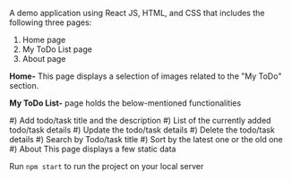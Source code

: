 A demo application using React JS, HTML, and CSS that includes the following three pages:

1) Home page
2) My ToDo List page
3) About page

**Home-** This page displays a selection of images related to the "My ToDo" section.

**My ToDo List-** page holds the below-mentioned functionalities

#) Add todo/task title and the description
#) List of the currently added todo/task details
#) Update the todo/task details
#) Delete the todo/task details
#) Search by Todo/task title
#) Sort by the latest one or the old one
#) About This page displays a few static data

Run `npm start` to run the project on your local server
